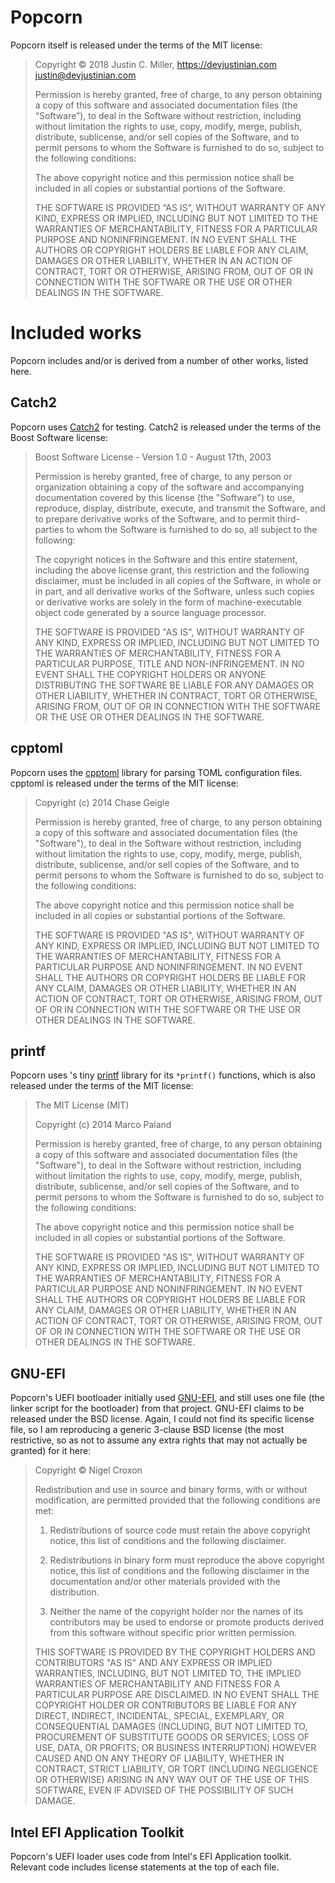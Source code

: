 # Popcorn

Popcorn itself is released under the terms of the MIT license:

> Copyright © 2018 Justin C. Miller, https://devjustinian.com
> <justin@devjustinian.com>
> 
> Permission is hereby granted, free of charge, to any person obtaining a copy
> of this software and associated documentation files (the “Software”), to deal
> in the Software without restriction, including without limitation the rights
> to use, copy, modify, merge, publish, distribute, sublicense, and/or sell
> copies of the Software, and to permit persons to whom the Software is
> furnished to do so, subject to the following conditions:
> 
> The above copyright notice and this permission notice shall be included in
> all copies or substantial portions of the Software.
> 
> THE SOFTWARE IS PROVIDED “AS IS”, WITHOUT WARRANTY OF ANY KIND, EXPRESS OR
> IMPLIED, INCLUDING BUT NOT LIMITED TO THE WARRANTIES OF MERCHANTABILITY,
> FITNESS FOR A PARTICULAR PURPOSE AND NONINFRINGEMENT. IN NO EVENT SHALL THE
> AUTHORS OR COPYRIGHT HOLDERS BE LIABLE FOR ANY CLAIM, DAMAGES OR OTHER
> LIABILITY, WHETHER IN AN ACTION OF CONTRACT, TORT OR OTHERWISE, ARISING FROM,
> OUT OF OR IN CONNECTION WITH THE SOFTWARE OR THE USE OR OTHER DEALINGS IN THE
> SOFTWARE.

# Included works

Popcorn includes and/or is derived from a number of other works, listed here.

## Catch2

Popcorn uses [Catch2](https://github.com/catchorg/Catch2) for testing. Catch2 is
released under the terms of the Boost Software license:

> Boost Software License - Version 1.0 - August 17th, 2003
> 
> Permission is hereby granted, free of charge, to any person or organization
> obtaining a copy of the software and accompanying documentation covered by
> this license (the "Software") to use, reproduce, display, distribute,
> execute, and transmit the Software, and to prepare derivative works of the
> Software, and to permit third-parties to whom the Software is furnished to
> do so, all subject to the following:
> 
> The copyright notices in the Software and this entire statement, including
> the above license grant, this restriction and the following disclaimer,
> must be included in all copies of the Software, in whole or in part, and
> all derivative works of the Software, unless such copies or derivative
> works are solely in the form of machine-executable object code generated by
> a source language processor.
> 
> THE SOFTWARE IS PROVIDED "AS IS", WITHOUT WARRANTY OF ANY KIND, EXPRESS OR
> IMPLIED, INCLUDING BUT NOT LIMITED TO THE WARRANTIES OF MERCHANTABILITY,
> FITNESS FOR A PARTICULAR PURPOSE, TITLE AND NON-INFRINGEMENT. IN NO EVENT
> SHALL THE COPYRIGHT HOLDERS OR ANYONE DISTRIBUTING THE SOFTWARE BE LIABLE
> FOR ANY DAMAGES OR OTHER LIABILITY, WHETHER IN CONTRACT, TORT OR OTHERWISE,
> ARISING FROM, OUT OF OR IN CONNECTION WITH THE SOFTWARE OR THE USE OR OTHER
> DEALINGS IN THE SOFTWARE.

## cpptoml

Popcorn uses the [cpptoml](https://github.com/skystrife/cpptoml) library for
parsing TOML configuration files. cpptoml is released under the terms of the
MIT license:

> Copyright (c) 2014 Chase Geigle
>
> Permission is hereby granted, free of charge, to any person obtaining a copy of
> this software and associated documentation files (the "Software"), to deal in
> the Software without restriction, including without limitation the rights to
> use, copy, modify, merge, publish, distribute, sublicense, and/or sell copies of
> the Software, and to permit persons to whom the Software is furnished to do so,
> subject to the following conditions:
> 
> The above copyright notice and this permission notice shall be included in all
> copies or substantial portions of the Software.
> 
> THE SOFTWARE IS PROVIDED "AS IS", WITHOUT WARRANTY OF ANY KIND, EXPRESS OR
> IMPLIED, INCLUDING BUT NOT LIMITED TO THE WARRANTIES OF MERCHANTABILITY, FITNESS
> FOR A PARTICULAR PURPOSE AND NONINFRINGEMENT. IN NO EVENT SHALL THE AUTHORS OR
> COPYRIGHT HOLDERS BE LIABLE FOR ANY CLAIM, DAMAGES OR OTHER LIABILITY, WHETHER
> IN AN ACTION OF CONTRACT, TORT OR OTHERWISE, ARISING FROM, OUT OF OR IN
> CONNECTION WITH THE SOFTWARE OR THE USE OR OTHER DEALINGS IN THE SOFTWARE.

## printf

Popcorn uses 's tiny [printf](https://github.com/mpaland/printf) library for its
`*printf()` functions, which is also released under the terms of the MIT license:

> The MIT License (MIT)
>
> Copyright (c) 2014 Marco Paland
>
> Permission is hereby granted, free of charge, to any person obtaining a copy
> of this software and associated documentation files (the "Software"), to deal
> in the Software without restriction, including without limitation the rights
> to use, copy, modify, merge, publish, distribute, sublicense, and/or sell
> copies of the Software, and to permit persons to whom the Software is
> furnished to do so, subject to the following conditions:
>
> The above copyright notice and this permission notice shall be included in all
> copies or substantial portions of the Software.
>
> THE SOFTWARE IS PROVIDED "AS IS", WITHOUT WARRANTY OF ANY KIND, EXPRESS OR
> IMPLIED, INCLUDING BUT NOT LIMITED TO THE WARRANTIES OF MERCHANTABILITY,
> FITNESS FOR A PARTICULAR PURPOSE AND NONINFRINGEMENT. IN NO EVENT SHALL THE
> AUTHORS OR COPYRIGHT HOLDERS BE LIABLE FOR ANY CLAIM, DAMAGES OR OTHER
> LIABILITY, WHETHER IN AN ACTION OF CONTRACT, TORT OR OTHERWISE, ARISING FROM,
> OUT OF OR IN CONNECTION WITH THE SOFTWARE OR THE USE OR OTHER DEALINGS IN THE
> SOFTWARE.

## GNU-EFI

Popcorn's UEFI bootloader initially used
[GNU-EFI](https://gnu-efi.sourceforge.net), and still uses one file (the linker
script for the bootloader) from that project. GNU-EFI claims to be released
under the BSD license. Again, I could not find its specific license file, so I
am reproducing a generic 3-clause BSD license (the most restrictive, so as not
to assume any extra rights that may not actually be granted) for it here:

> Copyright © Nigel Croxon
> 
> Redistribution and use in source and binary forms, with or without
> modification, are permitted provided that the following conditions are met:
> 
> 1. Redistributions of source code must retain the above copyright notice, this
>    list of conditions and the following disclaimer.
> 
> 2. Redistributions in binary form must reproduce the above copyright notice,
>    this list of conditions and the following disclaimer in the documentation
>    and/or other materials provided with the distribution.
> 
> 3. Neither the name of the copyright holder nor the names of its contributors
>    may be used to endorse or promote products derived from this software
>    without specific prior written permission.
> 
> THIS SOFTWARE IS PROVIDED BY THE COPYRIGHT HOLDERS AND CONTRIBUTORS "AS IS" AND
> ANY EXPRESS OR IMPLIED WARRANTIES, INCLUDING, BUT NOT LIMITED TO, THE IMPLIED
> WARRANTIES OF MERCHANTABILITY AND FITNESS FOR A PARTICULAR PURPOSE ARE
> DISCLAIMED. IN NO EVENT SHALL THE COPYRIGHT HOLDER OR CONTRIBUTORS BE LIABLE
> FOR ANY DIRECT, INDIRECT, INCIDENTAL, SPECIAL, EXEMPLARY, OR CONSEQUENTIAL
> DAMAGES (INCLUDING, BUT NOT LIMITED TO, PROCUREMENT OF SUBSTITUTE GOODS OR
> SERVICES; LOSS OF USE, DATA, OR PROFITS; OR BUSINESS INTERRUPTION) HOWEVER
> CAUSED AND ON ANY THEORY OF LIABILITY, WHETHER IN CONTRACT, STRICT LIABILITY,
> OR TORT (INCLUDING NEGLIGENCE OR OTHERWISE) ARISING IN ANY WAY OUT OF THE USE
> OF THIS SOFTWARE, EVEN IF ADVISED OF THE POSSIBILITY OF SUCH DAMAGE.

## Intel EFI Application Toolkit

Popcorn's UEFI loader uses code from Intel's EFI Application toolkit. Relevant
code includes license statements at the top of each file.
